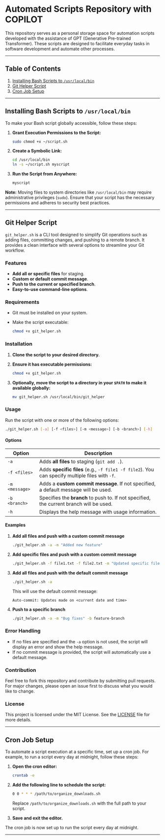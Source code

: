 # Automated Scripts Repository with COPILOT

This repository serves as a personal storage space for automation scripts developed with the assistance of GPT (Generative Pre-trained Transformer). These scripts are designed to facilitate everyday tasks in software development and automate other processes.

---

## Table of Contents

1. [Installing Bash Scripts to `/usr/local/bin`](#installing-bash-scripts-to-usrlocalbin)
2. [Git Helper Script](#git-helper-script)
3. [Cron Job Setup](#cron-job-setup)

---

## Installing Bash Scripts to `/usr/local/bin`

To make your Bash script globally accessible, follow these steps:

1. **Grant Execution Permissions to the Script:**

    ```bash
    sudo chmod +x ~/script.sh
    ```

2. **Create a Symbolic Link:**

    ```bash
    cd /usr/local/bin
    ln -s ~/script.sh myscript
    ```

3. **Run the Script from Anywhere:**

    ```bash
    myscript
    ```

**Note:** Moving files to system directories like `/usr/local/bin` may require administrative privileges (`sudo`). Ensure that your script has the necessary permissions and adheres to security best practices.

---

## Git Helper Script

`git_helper.sh` is a CLI tool designed to simplify Git operations such as adding files, committing changes, and pushing to a remote branch. It provides a clean interface with several options to streamline your Git workflow.

### Features

- **Add all or specific files** for staging.
- **Custom or default commit message**.
- **Push to the current or specified branch**.
- **Easy-to-use command-line options**.

### Requirements

- Git must be installed on your system.
- Make the script executable:

  ```bash
  chmod +x git_helper.sh
  ```

### Installation

1. **Clone the script to your desired directory.**
2. **Ensure it has executable permissions:**

   ```bash
   chmod +x git_helper.sh
   ```

3. **Optionally, move the script to a directory in your `$PATH` to make it available globally:**

   ```bash
   mv git_helper.sh /usr/local/bin/git_helper
   ```

### Usage

Run the script with one or more of the following options:

```bash
./git_helper.sh [-a] [-f <files>] [-m <message>] [-b <branch>] [-h]
```

#### Options

| Option        | Description                                                                                     |
|---------------|-------------------------------------------------------------------------------------------------|
| `-a`          | Adds **all files** to staging (`git add .`).                                                     |
| `-f <files>`  | Adds **specific files** (e.g., `-f file1 -f file2`). You can specify multiple files with `-f`.    |
| `-m <message>`| Adds a **custom commit message**. If not specified, a default message will be used.              |
| `-b <branch>` | Specifies the **branch** to push to. If not specified, the current branch will be used.          |
| `-h`          | Displays the help message with usage information.                                                |

#### Examples

1. **Add all files and push with a custom commit message**

    ```bash
    ./git_helper.sh -a -m "Added new feature"
    ```

2. **Add specific files and push with a custom commit message**

    ```bash
    ./git_helper.sh -f file1.txt -f file2.txt -m "Updated specific files"
    ```

3. **Add all files and push with the default commit message**

    ```bash
    ./git_helper.sh -a
    ```

    This will use the default commit message:

    ```
    Auto-commit: Updates made on <current date and time>
    ```

4. **Push to a specific branch**

    ```bash
    ./git_helper.sh -a -m "Bug fixes" -b feature-branch
    ```

### Error Handling

- If no files are specified and the `-a` option is not used, the script will display an error and show the help message.
- If no commit message is provided, the script will automatically use a default message.

### Contribution

Feel free to fork this repository and contribute by submitting pull requests. For major changes, please open an issue first to discuss what you would like to change.

### License

This project is licensed under the MIT License. See the [LICENSE](LICENSE) file for more details.

---

## Cron Job Setup

To automate a script execution at a specific time, set up a cron job. For example, to run a script every day at midnight, follow these steps:

1. **Open the cron editor:**

    ```bash
    crontab -e
    ```

2. **Add the following line to schedule the script:**

    ```bash
    0 0 * * * /path/to/organize_downloads.sh
    ```

   Replace `/path/to/organize_downloads.sh` with the full path to your script.

3. **Save and exit the editor.**

The cron job is now set up to run the script every day at midnight.

---